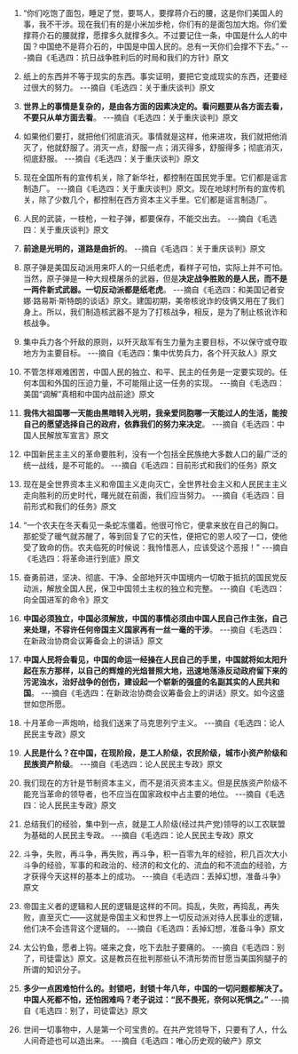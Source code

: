 1. “你们吃饱了面包，睡足了觉，要骂人，要撑蒋介石的腰，这是你们美国人的事，我不干涉。现在我们有的是小米加步枪，你们有的是面包加大炮。你们爱撑蒋介石的腰就撑，愿撑多久就撑多久。不过要记住一条，中国是什么人的中国？中国绝不是蒋介石的，中国是中国人民的。总有一天你们会撑不下去。” ---摘自《毛选四：抗日战争胜利后的时局和我们的方针》原文

2. 纸上的东西并不等于现实的东西。事实证明，要把它变成现实的东西，还要经过很大的努力。 ---摘自《毛选四：关于重庆谈判》原文

3. **世界上的事情是复杂的，是由各方面的因素决定的。看问题要从各方面去看，不要只从单方面去看**。 ---摘自《毛选四：关于重庆谈判》原文

4. 如果他们要打，就把他们彻底消灭。事情就是这样，他来进攻，我们就把他消灭了，他就舒服了。消灭一点，舒服一点；消灭得多，舒服得多；彻底消灭，彻底舒服。 ---摘自《毛选四：关于重庆谈判》原文

5. 现在全国所有的宣传机关，除了新华社，都控制在国民党手里。它们都是谣言制造厂。 ---摘自《毛选四：关于重庆谈判》原文。现在地球村所有的宣传机关，除了少数几个，都控制在西方资本主义手里。它们都是谣言制造厂。

6. 人民的武装，一枝枪，一粒子弹，都要保存，不能交出去。 ---摘自《毛选四：关于重庆谈判》原文

7. **前途是光明的，道路是曲折的**。 --摘自《毛选四：关于重庆谈判》原文

8. 原子弹是美国反动派用来吓人的一只纸老虎，看样子可怕，实际上并不可怕。当然，原子弹是一种大规模屠杀的武器，但是**决定战争胜败的是人民，而不是一两件新式武器。一切反动派都是纸老虎**。 ---摘自《毛选四：和美国记者安娜·路易斯·斯特朗的谈话》原文。建国初期，美帝核讹诈的伎俩又用在了我们身上。所以，我们制造核武器不是为了打核战争，相反，是为了制止核讹诈和核战争。

9. 集中兵力各个歼敌的原则，以歼灭敌军有生力量为主要目标，不以保守或夺取地方为主要目标。 ---摘自《毛选四：集中优势兵力，各个歼灭敌人》原文

10. 不管怎样艰难困苦，中国人民的独立、和平、民主的任务是一定要实现的。任何本国和外国的压迫力量，不可能阻止这一任务的实现。 ---摘自《毛选四：美国“调解”真相和中国内战前途》原文

11. **我伟大祖国哪一天能由黑暗转入光明，我亲爱同胞哪一天能过人的生活，能按自己的愿望选择自己的政府，依靠我们的努力来决定**。 ---摘自《毛选四：中国人民解放军宣言》原文

12. 中国新民主主义的革命要胜利，没有一个包括全民族绝大多数人口的最广泛的统一战线，是不可能的。 ---摘自《毛选四：目前形式和我们的任务》原文

13. 现在是全世界资本主义和帝国主义走向灭亡，全世界社会主义和人民民主主义走向胜利的历史时代，曙光就在前面，我们应当努力。 ---摘自《毛选四：目前形式和我们的任务》原文

14. “一个农夫在冬天看见一条蛇冻僵着。他很可怜它，便拿来放在自己的胸口。那蛇受了暖气就苏醒了，等到回复了它的天性，便把它的恩人咬了一口，使他受了致命的伤。农夫临死的时候说：我怜惜恶人，应该受这个恶报！” ---摘自《毛选四：将革命进行到底》原文

15. 奋勇前进，坚决、彻底、干净、全部地歼灭中国境内一切敢于抵抗的国民党反动派，解放全国人民，保卫中国领土主权的独立和完整。 ---摘自《毛选四：向全国进军的命令》原文

16. **中国必须独立，中国必须解放，中国的事情必须由中国人民自己作主张，自己来处理，不容许任何帝国主义国家再有一丝一毫的干涉**。 ---摘自《毛选四：在新政治协商会议筹备会上的讲话》原文

17. **中国人民将会看见，中国的命运一经操在人民自己的手里，中国就将如太阳升起在东方那样，以自己的辉煌的光焰普照大地，迅速地荡涤反动政府留下来的污泥浊水，治好战争的创伤，建设起一个崭新的强盛的名副其实的人民共和国**。 ---摘自《毛选四：在新政治协商会议筹备会上的讲话》原文。如今这盛世如您所愿。

18. 十月革命一声炮响，给我们送来了马克思列宁主义。 ---摘自《毛选四：论人民民主专政》原文

19. **人民是什么？在中国，在现阶段，是工人阶级，农民阶级，城市小资产阶级和民族资产阶级**。 ---摘自《毛选四：论人民民主专政》原文

20. 我们现在的方针是节制资本主义，而不是消灭资本主义。但是民族资产阶级不能充当革命的领导者，也不应当在国家政权中占主要的地位。 ---摘自《毛选四：论人民民主专政》原文

21. 总结我们的经验，集中到一点，就是工人阶级(经过共产党)领导的以工农联盟为基础的人民民主专政。 ---摘自《毛选四：论人民民主专政》原文

22. 斗争，失败，再斗争，再失败，再斗争，积一百零九年的经验，积几百次大小斗争的经验，军事的和政治的、经济的和文化的、流血的和不流血的经验，方才获得今天这样的基本上的成功。 ---摘自《毛选四：丢掉幻想，准备斗争》原文

23. 帝国主义者的逻辑和人民的逻辑是这样的不同。捣乱，失败，再捣乱，再失败，直至灭亡——这就是帝国主义和世界上一切反动派对待人民事业的逻辑，他们决不会违背这个逻辑的。 ---摘自《毛选四：丢掉幻想，准备斗争》原文

24. 太公钓鱼，愿者上钩。嗟来之食，吃下去肚子要痛的。 ---摘自《毛选四：别了，司徒雷达》原文。这是教员在批判那些认不清形势而甘愿当美国狗腿子的所谓的知识分子。

25. **多少一点困难怕什么的。封锁吧，封锁十年八年，中国的一切问题都解决了。中国人死都不怕，还怕困难吗？老子说过：“民不畏死，奈何以死惧之。”** ---摘自《毛选四：别了，司徒雷达》原文

26. 世间一切事物中，人是第一个可宝贵的。在共产党领导下，只要有了人，什么人间奇迹也可以造出来。 ---摘自《毛选四：唯心历史观的破产》原文
